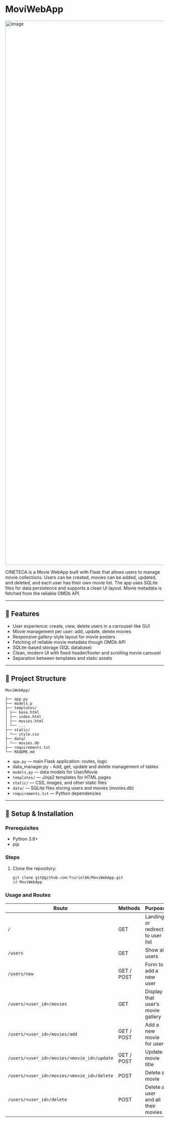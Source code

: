 # MoviWebApp
<img width="1818" height="1732" alt="image" src="https://github.com/user-attachments/assets/41b5816c-af0e-447c-98ee-3d63e11d6f35" />


CINETECA is a Movie WebApp built with Flask that allows users to manage movie collections. Users can be created, movies can be added, updated, and deleted, and each user has their own movie list. The app uses SQLite files for data persistence and supports a clean UI layout. Movie metadata is fetched from the reliable OMDb API.

---

## 🚀 Features

- User experience: create, view, delete users in a carrousel-like GUI 
- Movie management per user: add, update, delete movies  
- Responsive gallery-style layout for movie posters
- Fetching of rellable movie metadata though OMDb API
- SQLite-based storage (SQL database)  
- Clean, modern UI with fixed header/footer and scrolling movie carousel  
- Separation between templates and static assets

---

## 📁 Project Structure
```
MoviWebApp/

├── app.py 
├── models.p 
├── templates/
│ ├── base.html
│ ├── index.html
│ ├── movies.html
│ └── ...
├── static/
│ └── style.css
├── data/
│ └── movies.db
├── requirements.txt
└── README.md
```

- `app.py` — main Flask application: routes, logic
- data_manager.py - Add, get, update and delete management of tables  
- `models.py` — data models for User/Movie  
- `templates/` — Jinja2 templates for HTML pages  
- `static/` — CSS, images, and other static files  
- `data/` — SQLite files storing users and movies (movies.db)  
- `requirements.txt` — Python dependencies

---

## 🧰 Setup & Installation

### Prerequisites

- Python 3.8+  
- pip  

### Steps

1. Clone the repository:

   ```bash
   git clone git@github.com:fcuriel66/MoviWebApp.git
   cd MoviWebApp
### Usage and Routes
   
| Route                                       | Methods    | Purpose                            |
| ------------------------------------------- | ---------- | ---------------------------------- |
| `/`                                         | GET        | Landing or redirect to user list   |
| `/users`                                    | GET        | Show all users                     |
| `/users/new`                                | GET / POST | Form to add a new user             |
| `/users/<user_id>/movies`                   | GET        | Display that user’s movie gallery  |
| `/users/<user_id>/movies/add`               | GET / POST | Add a new movie for user           |
| `/users/<user_id>/movies/<movie_id>/update` | GET / POST | Update movie title                 |
| `/users/<user_id>/movies/<movie_id>/delete` | POST       | Delete a movie                     |
| `/users/<user_id>/delete`                   | POST       | Delete a user and all their movies |
